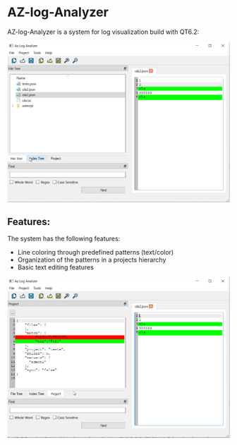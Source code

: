 # AZ-log-Analyzer

AZ-log-Analyzer is a system for log visualization build with QT6.2:

![AZ-log-Analyzer](img/prt_sc3.png)

## Features:

The system has the following features:
  * Line coloring through predefined patterns (text/color)
  * Organization of the patterns in a projects hierarchy
  * Basic text editing features

![AZ-log-Analyzer-Proj](img/prt_sc1.png)